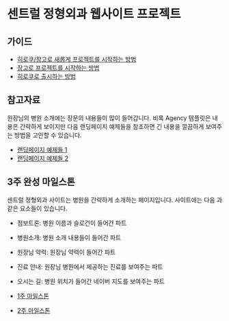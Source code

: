 # 센트럴 정형외과 웹사이트 프로젝트

## 가이드

* [히로쿠/장고로 새롭게 프로젝트를 시작하는 방법](/docs/heroku-django-start-guide.md)
* [장고로 프로젝트를 시작하는 방법](/docs/django-start-guide.md)
* [히로쿠로 출시하는 방법](/docs/heroku-deploy-guide.md)

## 참고자료

원장님의 병원 소개에는 장문의 내용들이 많이 들어갑니다. 비록 Agency 템플릿은 내용은 간략하게 보이지만 다음 랜딩페이지 예제들을 참조하면 긴 내용을 깔끔하게 보여주는 방법을 고안할 수 있습니다.

- [랜딩페이지 예제들 1](http://blog.hubspot.com/marketing/landing-page-examples-list)
- [랜딩페이지 예제들 2](http://blog.hubspot.com/marketing/fantastic-landing-page-examples)

## 3주 완성 마일스톤

센트럴 정형외과 사이트는 병원을 간략하게 소개하는 페이지입니다. 사이트에는 다음 과 같은 요소들이 있습니다.
- 점보트론: 병원 이름과 슬로건이 들어간 파트
- 병원소개: 병원 소개 내용들이 들어간 파트
- 원장님 약력: 원장님 약력이 들어간 파트
- 진료 안내: 원장님 병원에서 제공하는 진료를 보여주는 파트
- 오시는 길: 병원 위치가 들어간 네이버 지도를 보여주는 파트

- [1주 마일스톤](/milestones/week1.md)
- [2주 마일스톤](/milestones/week2.md)
